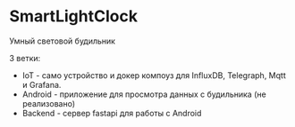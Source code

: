 # SmartLightClock

Умный световой будильник

3 ветки: 
  * IoT - само устройство и докер компоуз для InfluxDB, Telegraph, Mqtt и Grafana.
  * Android - приложение для просмотра данных с будильника (не реализовано)
  * Backend - сервер fastapi для работы с Android
